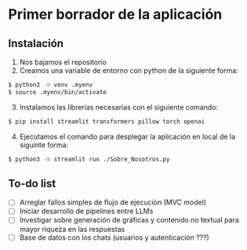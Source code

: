 # Primer borrador de la aplicación

## Instalación

1. Nos bajamos el repositorio
2. Creamos una variable de entorno con python de la siguiente forma:

```bash
$ python3 -m venv .myenv
$ source .myenv/bin/activate
```

3. Instalamos las librerias necesarias con el siguiente comando:

```bash
$ pip install streamlit transformers pillow torch openai
```

4. Ejecutamos el comando para desplegar la aplicación en local de la siguinte forma:

```bash
$ python3 -m streamlit run ./Sobre_Nosotros.py
```

## To-do list

- [ ] Arreglar fallos simples de flujo de ejecución (MVC model)
- [ ] Iniciar desarrollo de pipelines entre LLMs
- [ ] Investigar sobre generación de gráficas y contenido no textual para mayor riqueza en las respuestas
- [ ] Base de datos con los chats (usuarios y autenticación ???)
